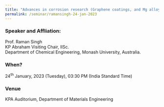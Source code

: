```yaml
---
title: "Advances in corrosion research (Graphene coatings, and Mg alloys for bioimplant applications) (24/01/23)"
permalink: /seminar/ramansingh-24-jan-2023
---
```

### Speaker and Affliation:
Prof. Raman Singh<br>
KP Abraham Visiting Chair, IISc. <br>
Department of Chemical Engineering, Monash University, Australia.

### When?
24<sup>th</sup> January, 2023 (Tuesday), 03:30 PM (India Standard Time)

### Venue
KPA Auditorium, Department of Materials Engineering
